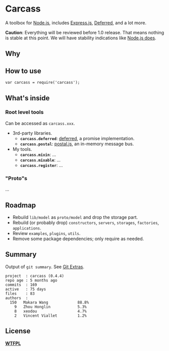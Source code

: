 # Carcass

A toolbox for [Node.js](http://nodejs.org/), includes [Express.js](http://expressjs.com/), [Deferred](https://github.com/medikoo/deferred), and a lot more.

**Caution**: Everything will be reviewed before 1.0 release. That means nothing is stable at this point. We will have stability indications like [Node.js does](http://nodejs.org/api/documentation.html#documentation_stability_index).

## Why

## How to use

`var carcass = require('carcass');`

## What's inside

### Root level tools

Can be accessed as `carcass.xxx`.

* 3rd-party libraries.
    * **`carcass.deferred`**: [deferred](https://github.com/medikoo/deferred), a promise implementation.
    * **`carcass.postal`**: [postal.js](https://github.com/postaljs/postal.js), an in-memory message bus.
* My tools.
    * **`carcass.mixin`**: ...
    * **`carcass.mixable`**: ...
    * **`carcass.register`**: ...

### "Proto"s

...

## Roadmap

* Rebuild `lib/model` as `proto/model` and drop the storage part.
* Rebuild (or probably drop) `constructors`, `servers`, `storages`, `factories`, `applications`.
* Review `examples`, `plugins`, `utils`.
* Remove some package dependencies; only require as needed.

## Summary

Output of `git summary`. See [Git Extras](https://github.com/visionmedia/git-extras).

```
project  : carcass (0.4.4)
repo age : 5 months ago
commits  : 169
active   : 75 days
files    : 83
authors  :
  150	Makara Wang             88.8%
    9	Zhou Honglin            5.3%
    8	xeodou                  4.7%
    2	Vincent Viallet         1.2%
```

## License

**[WTFPL](http://en.wikipedia.org/wiki/WTFPL)**
